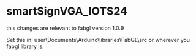 # smartSignVGA_IOTS24

this changes are relevant to fabgl version 1.0.9

Set this in: user\Documents\Arduino\libraries\FabGL\src
or wherever you fabgl library is.